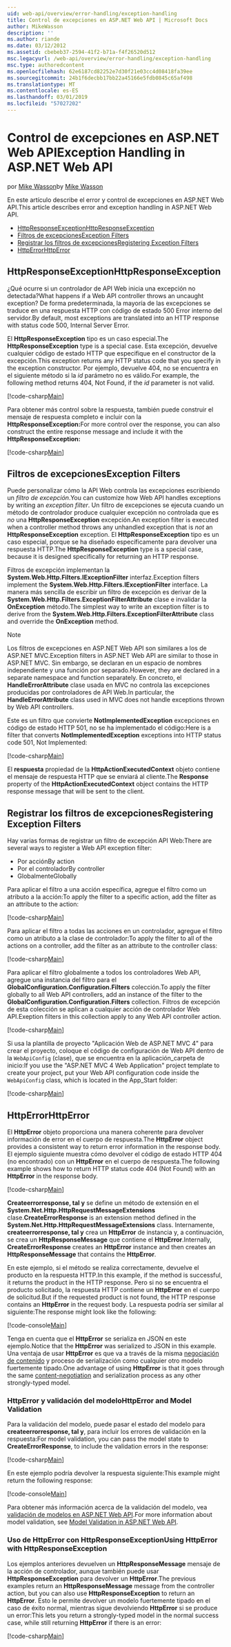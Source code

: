```yaml
---
uid: web-api/overview/error-handling/exception-handling
title: Control de excepciones en ASP.NET Web API | Microsoft Docs
author: MikeWasson
description: ''
ms.author: riande
ms.date: 03/12/2012
ms.assetid: cbebeb37-2594-41f2-b71a-f4f26520d512
msc.legacyurl: /web-api/overview/error-handling/exception-handling
msc.type: authoredcontent
ms.openlocfilehash: 62e6187cd82252e7d30f21e03cc4d08418fa39ee
ms.sourcegitcommit: 24b1f6decbb17bb22a45166e5fdb0845c65af498
ms.translationtype: MT
ms.contentlocale: es-ES
ms.lasthandoff: 03/01/2019
ms.locfileid: "57027202"
---
```

<a name="exception-handling-in-aspnet-web-api"></a><span data-ttu-id="289fa-102">Control de excepciones en ASP.NET Web API</span><span class="sxs-lookup"><span data-stu-id="289fa-102">Exception Handling in ASP.NET Web API</span></span>
====================
<span data-ttu-id="289fa-103">por [Mike Wasson](https://github.com/MikeWasson)</span><span class="sxs-lookup"><span data-stu-id="289fa-103">by [Mike Wasson](https://github.com/MikeWasson)</span></span>

<span data-ttu-id="289fa-104">En este artículo describe el error y control de excepciones en ASP.NET Web API.</span><span class="sxs-lookup"><span data-stu-id="289fa-104">This article describes error and exception handling in ASP.NET Web API.</span></span>

- [<span data-ttu-id="289fa-105">HttpResponseException</span><span class="sxs-lookup"><span data-stu-id="289fa-105">HttpResponseException</span></span>](#httpresponserexception)
- [<span data-ttu-id="289fa-106">Filtros de excepciones</span><span class="sxs-lookup"><span data-stu-id="289fa-106">Exception Filters</span></span>](#exception_filters)
- [<span data-ttu-id="289fa-107">Registrar los filtros de excepciones</span><span class="sxs-lookup"><span data-stu-id="289fa-107">Registering Exception Filters</span></span>](#registering_exception_filters)
- [<span data-ttu-id="289fa-108">HttpError</span><span class="sxs-lookup"><span data-stu-id="289fa-108">HttpError</span></span>](#httperror)

<a id="httpresponserexception"></a>
## <a name="httpresponseexception"></a><span data-ttu-id="289fa-109">HttpResponseException</span><span class="sxs-lookup"><span data-stu-id="289fa-109">HttpResponseException</span></span>

<span data-ttu-id="289fa-110">¿Qué ocurre si un controlador de API Web inicia una excepción no detectada?</span><span class="sxs-lookup"><span data-stu-id="289fa-110">What happens if a Web API controller throws an uncaught exception?</span></span> <span data-ttu-id="289fa-111">De forma predeterminada, la mayoría de las excepciones se traduce en una respuesta HTTP con código de estado 500 Error interno del servidor.</span><span class="sxs-lookup"><span data-stu-id="289fa-111">By default, most exceptions are translated into an HTTP response with status code 500, Internal Server Error.</span></span>

<span data-ttu-id="289fa-112">El **HttpResponseException** tipo es un caso especial.</span><span class="sxs-lookup"><span data-stu-id="289fa-112">The **HttpResponseException** type is a special case.</span></span> <span data-ttu-id="289fa-113">Esta excepción, devuelve cualquier código de estado HTTP que especifique en el constructor de la excepción.</span><span class="sxs-lookup"><span data-stu-id="289fa-113">This exception returns any HTTP status code that you specify in the exception constructor.</span></span> <span data-ttu-id="289fa-114">Por ejemplo, devuelve 404, no se encuentra en el siguiente método si la *id* parámetro no es válido.</span><span class="sxs-lookup"><span data-stu-id="289fa-114">For example, the following method returns 404, Not Found, if the *id* parameter is not valid.</span></span>

[!code-csharp[Main](exception-handling/samples/sample1.cs)]

<span data-ttu-id="289fa-115">Para obtener más control sobre la respuesta, también puede construir el mensaje de respuesta completo e incluir con la **HttpResponseException:**</span><span class="sxs-lookup"><span data-stu-id="289fa-115">For more control over the response, you can also construct the entire response message and include it with the **HttpResponseException:**</span></span> 

[!code-csharp[Main](exception-handling/samples/sample2.cs)]

<a id="exception_filters"></a>
## <a name="exception-filters"></a><span data-ttu-id="289fa-116">Filtros de excepciones</span><span class="sxs-lookup"><span data-stu-id="289fa-116">Exception Filters</span></span>

<span data-ttu-id="289fa-117">Puede personalizar cómo la API Web controla las excepciones escribiendo un *filtro de excepción*.</span><span class="sxs-lookup"><span data-stu-id="289fa-117">You can customize how Web API handles exceptions by writing an *exception filter*.</span></span> <span data-ttu-id="289fa-118">Un filtro de excepciones se ejecuta cuando un método de controlador produce cualquier excepción no controlada que es *no* una **HttpResponseException** excepción.</span><span class="sxs-lookup"><span data-stu-id="289fa-118">An exception filter is executed when a controller method throws any unhandled exception that is *not* an **HttpResponseException** exception.</span></span> <span data-ttu-id="289fa-119">El **HttpResponseException** tipo es un caso especial, porque se ha diseñado específicamente para devolver una respuesta HTTP.</span><span class="sxs-lookup"><span data-stu-id="289fa-119">The **HttpResponseException** type is a special case, because it is designed specifically for returning an HTTP response.</span></span>

<span data-ttu-id="289fa-120">Filtros de excepción implementan la **System.Web.Http.Filters.IExceptionFilter** interfaz.</span><span class="sxs-lookup"><span data-stu-id="289fa-120">Exception filters implement the **System.Web.Http.Filters.IExceptionFilter** interface.</span></span> <span data-ttu-id="289fa-121">La manera más sencilla de escribir un filtro de excepción es derivar de la **System.Web.Http.Filters.ExceptionFilterAttribute** clase e invalidar la **OnException** método.</span><span class="sxs-lookup"><span data-stu-id="289fa-121">The simplest way to write an exception filter is to derive from the **System.Web.Http.Filters.ExceptionFilterAttribute** class and override the **OnException** method.</span></span>

> [!NOTE]
> <span data-ttu-id="289fa-122">Los filtros de excepciones en ASP.NET Web API son similares a los de ASP.NET MVC.</span><span class="sxs-lookup"><span data-stu-id="289fa-122">Exception filters in ASP.NET Web API are similar to those in ASP.NET MVC.</span></span> <span data-ttu-id="289fa-123">Sin embargo, se declaran en un espacio de nombres independiente y una función por separado.</span><span class="sxs-lookup"><span data-stu-id="289fa-123">However, they are declared in a separate namespace and function separately.</span></span> <span data-ttu-id="289fa-124">En concreto, el **HandleErrorAttribute** clase usada en MVC no controla las excepciones producidas por controladores de API Web.</span><span class="sxs-lookup"><span data-stu-id="289fa-124">In particular, the **HandleErrorAttribute** class used in MVC does not handle exceptions thrown by Web API controllers.</span></span>


<span data-ttu-id="289fa-125">Este es un filtro que convierte **NotImplementedException** excepciones en código de estado HTTP 501, no se ha implementado el código:</span><span class="sxs-lookup"><span data-stu-id="289fa-125">Here is a filter that converts **NotImplementedException** exceptions into HTTP status code 501, Not Implemented:</span></span>

[!code-csharp[Main](exception-handling/samples/sample3.cs)]

<span data-ttu-id="289fa-126">El **respuesta** propiedad de la **HttpActionExecutedContext** objeto contiene el mensaje de respuesta HTTP que se enviará al cliente.</span><span class="sxs-lookup"><span data-stu-id="289fa-126">The **Response** property of the **HttpActionExecutedContext** object contains the HTTP response message that will be sent to the client.</span></span>

<a id="registering_exception_filters"></a>
## <a name="registering-exception-filters"></a><span data-ttu-id="289fa-127">Registrar los filtros de excepciones</span><span class="sxs-lookup"><span data-stu-id="289fa-127">Registering Exception Filters</span></span>

<span data-ttu-id="289fa-128">Hay varias formas de registrar un filtro de excepción API Web:</span><span class="sxs-lookup"><span data-stu-id="289fa-128">There are several ways to register a Web API exception filter:</span></span>

- <span data-ttu-id="289fa-129">Por acción</span><span class="sxs-lookup"><span data-stu-id="289fa-129">By action</span></span>
- <span data-ttu-id="289fa-130">Por el controlador</span><span class="sxs-lookup"><span data-stu-id="289fa-130">By controller</span></span>
- <span data-ttu-id="289fa-131">Globalmente</span><span class="sxs-lookup"><span data-stu-id="289fa-131">Globally</span></span>

<span data-ttu-id="289fa-132">Para aplicar el filtro a una acción específica, agregue el filtro como un atributo a la acción:</span><span class="sxs-lookup"><span data-stu-id="289fa-132">To apply the filter to a specific action, add the filter as an attribute to the action:</span></span>

[!code-csharp[Main](exception-handling/samples/sample4.cs)]

<span data-ttu-id="289fa-133">Para aplicar el filtro a todas las acciones en un controlador, agregue el filtro como un atributo a la clase de controlador:</span><span class="sxs-lookup"><span data-stu-id="289fa-133">To apply the filter to all of the actions on a controller, add the filter as an attribute to the controller class:</span></span>

[!code-csharp[Main](exception-handling/samples/sample5.cs)]

<span data-ttu-id="289fa-134">Para aplicar el filtro globalmente a todos los controladores Web API, agregue una instancia del filtro para el **GlobalConfiguration.Configuration.Filters** colección.</span><span class="sxs-lookup"><span data-stu-id="289fa-134">To apply the filter globally to all Web API controllers, add an instance of the filter to the **GlobalConfiguration.Configuration.Filters** collection.</span></span> <span data-ttu-id="289fa-135">Filtros de excepción de esta colección se aplican a cualquier acción de controlador Web API.</span><span class="sxs-lookup"><span data-stu-id="289fa-135">Exeption filters in this collection apply to any Web API controller action.</span></span>

[!code-csharp[Main](exception-handling/samples/sample6.cs)]

<span data-ttu-id="289fa-136">Si usa la plantilla de proyecto "Aplicación Web de ASP.NET MVC 4" para crear el proyecto, coloque el código de configuración de Web API dentro de la `WebApiConfig` (clase), que se encuentra en la aplicación\_carpeta de inicio:</span><span class="sxs-lookup"><span data-stu-id="289fa-136">If you use the "ASP.NET MVC 4 Web Application" project template to create your project, put your Web API configuration code inside the `WebApiConfig` class, which is located in the App\_Start folder:</span></span>

[!code-csharp[Main](exception-handling/samples/sample7.cs?highlight=5)]

<a id="httperror"></a>
## <a name="httperror"></a><span data-ttu-id="289fa-137">HttpError</span><span class="sxs-lookup"><span data-stu-id="289fa-137">HttpError</span></span>

<span data-ttu-id="289fa-138">El **HttpError** objeto proporciona una manera coherente para devolver información de error en el cuerpo de respuesta.</span><span class="sxs-lookup"><span data-stu-id="289fa-138">The **HttpError** object provides a consistent way to return error information in the response body.</span></span> <span data-ttu-id="289fa-139">El ejemplo siguiente muestra cómo devolver el código de estado HTTP 404 (no encontrado) con un **HttpError** en el cuerpo de respuesta.</span><span class="sxs-lookup"><span data-stu-id="289fa-139">The following example shows how to return HTTP status code 404 (Not Found) with an **HttpError** in the response body.</span></span>

[!code-csharp[Main](exception-handling/samples/sample8.cs)]

<span data-ttu-id="289fa-140">**Createerrorresponse, tal y** se define un método de extensión en el **System.Net.Http.HttpRequestMessageExtensions** clase.</span><span class="sxs-lookup"><span data-stu-id="289fa-140">**CreateErrorResponse** is an extension method defined in the **System.Net.Http.HttpRequestMessageExtensions** class.</span></span> <span data-ttu-id="289fa-141">Internamente, **createerrorresponse, tal y** crea un **HttpError** de instancia y, a continuación, se crea un **HttpResponseMessage** que contiene el **HttpError**.</span><span class="sxs-lookup"><span data-stu-id="289fa-141">Internally, **CreateErrorResponse** creates an **HttpError** instance and then creates an **HttpResponseMessage** that contains the **HttpError**.</span></span>

<span data-ttu-id="289fa-142">En este ejemplo, si el método se realiza correctamente, devuelve el producto en la respuesta HTTP.</span><span class="sxs-lookup"><span data-stu-id="289fa-142">In this example, if the method is successful, it returns the product in the HTTP response.</span></span> <span data-ttu-id="289fa-143">Pero si no se encuentra el producto solicitado, la respuesta HTTP contiene un **HttpError** en el cuerpo de solicitud.</span><span class="sxs-lookup"><span data-stu-id="289fa-143">But if the requested product is not found, the HTTP response contains an **HttpError** in the request body.</span></span> <span data-ttu-id="289fa-144">La respuesta podría ser similar al siguiente:</span><span class="sxs-lookup"><span data-stu-id="289fa-144">The response might look like the following:</span></span>

[!code-console[Main](exception-handling/samples/sample9.cmd)]

<span data-ttu-id="289fa-145">Tenga en cuenta que el **HttpError** se serializa en JSON en este ejemplo.</span><span class="sxs-lookup"><span data-stu-id="289fa-145">Notice that the **HttpError** was serialized to JSON in this example.</span></span> <span data-ttu-id="289fa-146">Una ventaja de usar **HttpError** es que va a través de la misma [negociación de contenido](../formats-and-model-binding/content-negotiation.md) y proceso de serialización como cualquier otro modelo fuertemente tipado.</span><span class="sxs-lookup"><span data-stu-id="289fa-146">One advantage of using **HttpError** is that it goes through the same [content-negotiation](../formats-and-model-binding/content-negotiation.md) and serialization process as any other strongly-typed model.</span></span>

### <a name="httperror-and-model-validation"></a><span data-ttu-id="289fa-147">HttpError y validación del modelo</span><span class="sxs-lookup"><span data-stu-id="289fa-147">HttpError and Model Validation</span></span>

<span data-ttu-id="289fa-148">Para la validación del modelo, puede pasar el estado del modelo para **createerrorresponse, tal y**, para incluir los errores de validación en la respuesta:</span><span class="sxs-lookup"><span data-stu-id="289fa-148">For model validation, you can pass the model state to **CreateErrorResponse**, to include the validation errors in the response:</span></span>

[!code-csharp[Main](exception-handling/samples/sample10.cs)]

<span data-ttu-id="289fa-149">En este ejemplo podría devolver la respuesta siguiente:</span><span class="sxs-lookup"><span data-stu-id="289fa-149">This example might return the following response:</span></span>

[!code-console[Main](exception-handling/samples/sample11.cmd)]

<span data-ttu-id="289fa-150">Para obtener más información acerca de la validación del modelo, vea [validación de modelos en ASP.NET Web API](../formats-and-model-binding/model-validation-in-aspnet-web-api.md).</span><span class="sxs-lookup"><span data-stu-id="289fa-150">For more information about model validation, see [Model Validation in ASP.NET Web API](../formats-and-model-binding/model-validation-in-aspnet-web-api.md).</span></span>

### <a name="using-httperror-with-httpresponseexception"></a><span data-ttu-id="289fa-151">Uso de HttpError con HttpResponseException</span><span class="sxs-lookup"><span data-stu-id="289fa-151">Using HttpError with HttpResponseException</span></span>

<span data-ttu-id="289fa-152">Los ejemplos anteriores devuelven un **HttpResponseMessage** mensaje de la acción de controlador, aunque también puede usar **HttpResponseException** para devolver un **HttpError**.</span><span class="sxs-lookup"><span data-stu-id="289fa-152">The previous examples return an **HttpResponseMessage** message from the controller action, but you can also use **HttpResponseException** to return an **HttpError**.</span></span> <span data-ttu-id="289fa-153">Esto le permite devolver un modelo fuertemente tipado en el caso de éxito normal, mientras sigue devolviendo **HttpError** si se produce un error:</span><span class="sxs-lookup"><span data-stu-id="289fa-153">This lets you return a strongly-typed model in the normal success case, while still returning **HttpError** if there is an error:</span></span>

[!code-csharp[Main](exception-handling/samples/sample12.cs)]
